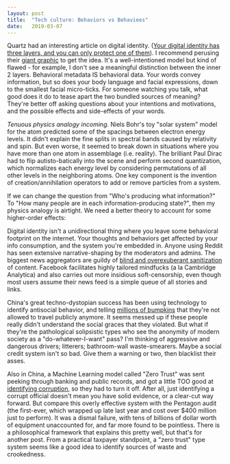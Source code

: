 ```yaml
---
layout: post
title:  "Tech culture: Behaviors vs Behaviees"
date:   2019-03-07
---
```


Quartz had an interesting article on digital identity. ([Your digital identity has three layers, and you can only protect one of them](https://qz.com/1525661/your-digital-identity-has-three-layers-and-you-can-only-protect-one-of-them/)). I recommend perusing their [giant graphic](https://panoptykon.org/sites/default/files/3levels.png) to get the idea. It's a well-intentioned model but kind of flawed - for example, I don't see a meaningful distinction between the inner 2 layers. Behavioral metadata IS behavioral data. Your words convey information, but so does your body language and facial expressions, down to the smallest facial micro-ticks. For someone watching you talk, what good does it do to tease apart the two bundled sources of meaning? They're better off asking questions about your intentions and motivations, and the possible effects and side-effects of your words.

*Tenuous physics analogy incoming*. Niels Bohr's toy "solar system" model for the atom predicted some of the spacings between electron energy levels. It didn't explain the fine splits in spectral bands caused by relativity and spin. But even worse, it seemed to break down in situations where you have more than one atom in assemblage (i.e. reality). The brilliant Paul Dirac had to flip autisto-batically into the scene and perform second quantization, which normalizes each energy level by considering permutations of all other levels in the neighboring atoms. One key component is the invention of creation/annihilation operators to add or remove particles from a system.
  
If we can change the question from "Who's producing what information?" To "How many people are in each information-producing state?", then my physics analogy is airtight. We need a better theory to account for some higher-order effects:

Digital identity isn't a unidirectional thing where you leave some behavioral footprint on the internet. Your thoughts and behaviors get affected by your info consumption, and the system you're embedded in. Anyone using Reddit has seen extensive narrative-shaping by the moderators and admins. The biggest news aggregators are guildy of [blind and overexuberant sanitization](https://www.engadget.com/2019/01/31/sex-censorship-killed-internet-fosta-sesta/) of content. Facebook facilitates highly tailored mindfucks (a la Cambridge Analytica) and also carries out more insidious soft-censorship, even though most users assume their news feed is a simple queue of all stories and links.

China's great techno-dystopian success has been using technology to identify antisocial behavior, and telling [millions of bumpkins](https://www.sciencealert.com/china-has-a-credit-system-for-social-behavior-its-led-to-millions-of-travel-bans) that they're not allowed to travel publicly anymore. It seems messed up if these people really didn't understand the social graces that they violated. But what if they're the pathological solipsistic types who see the anonymity of modern society as a "do-whatever-I-want" pass? I'm thinking of aggressive and dangerous drivers; litterers; bathroom-wall waste-smearers. Maybe a social credit system isn't so bad. Give them a warning or two, then blacklist their asses.

Also in China, a Machine Learning model called "Zero Trust" was sent peeking through banking and public records, and got a little TOO good at [identifying corruption](https://www.scmp.com/news/china/science/article/2184857/chinas-corruption-busting-ai-system-zero-trust-being-turned-being), so they had to turn it off. After all, just identifying a corrupt official doesn't mean you have solid evidence, or a clear-cut way forward. But compare this overly effective system with the Pentagon audit (the first-ever, which wrapped up late last year and cost over $400 million just to perform). It was a dismal failure, with tens of billions of dollar worth of equipment unaccounted for, and far more found to be pointless. There is a philosophical framework that explains this pretty well, but that's for another post. From a practical taxpayer standpoint, a "zero trust" type system seems like a good idea to identify sources of waste and crookedness.
